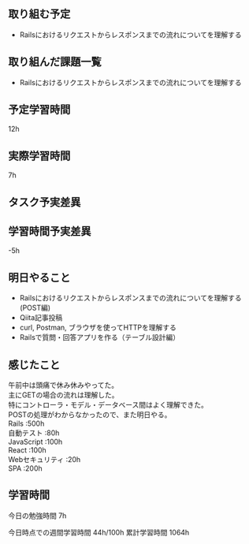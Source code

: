 ## 取り組む予定
- Railsにおけるリクエストからレスポンスまでの流れについてを理解する


## 取り組んだ課題一覧
- Railsにおけるリクエストからレスポンスまでの流れについてを理解する


## 予定学習時間
12h

## 実際学習時間
7h

## タスク予実差異


## 学習時間予実差異
-5h

## 明日やること
- Railsにおけるリクエストからレスポンスまでの流れについてを理解する(POST編)
- Qiita記事投稿
- curl, Postman, ブラウザを使ってHTTPを理解する
- Railsで質問・回答アプリを作る（テーブル設計編）

## 感じたこと
午前中は頭痛で休み休みやってた。<br>
主にGETの場合の流れは理解した。<br>
特にコントローラ・モデル・データベース間はよく理解できた。<br>
POSTの処理がわからなかったので、また明日やる。<br>
Rails :500h<br>
自動テスト :80h<br>
JavaScript :100h<br>
React :100h<br>
Webセキュリティ :20h<br>
SPA :200h


## 学習時間
今日の勉強時間 7h

今日時点での週間学習時間 44h/100h
累計学習時間 1064h